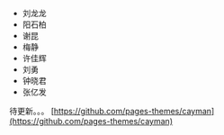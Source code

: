 - 刘龙龙
- 阳石柏
- 谢昆
- 梅静
- 许佳辉 
- 刘勇
- 钟晓君
- 张亿发

待更新。。。
[https://github.com/pages-themes/cayman](https://github.com/pages-themes/cayman)


